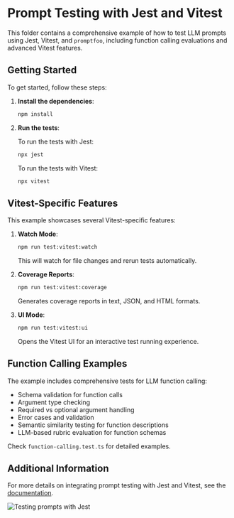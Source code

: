 # Prompt Testing with Jest and Vitest

This folder contains a comprehensive example of how to test LLM prompts using Jest, Vitest, and `promptfoo`, including function calling evaluations and advanced Vitest features.

## Getting Started

To get started, follow these steps:

1. **Install the dependencies**:

   ```sh
   npm install
   ```

2. **Run the tests**:

   To run the tests with Jest:

   ```sh
   npx jest
   ```

   To run the tests with Vitest:

   ```sh
   npx vitest
   ```

## Vitest-Specific Features

This example showcases several Vitest-specific features:

1. **Watch Mode**:

   ```sh
   npm run test:vitest:watch
   ```

   This will watch for file changes and rerun tests automatically.

2. **Coverage Reports**:

   ```sh
   npm run test:vitest:coverage
   ```

   Generates coverage reports in text, JSON, and HTML formats.

3. **UI Mode**:
   ```sh
   npm run test:vitest:ui
   ```
   Opens the Vitest UI for an interactive test running experience.

## Function Calling Examples

The example includes comprehensive tests for LLM function calling:

- Schema validation for function calls
- Argument type checking
- Required vs optional argument handling
- Error cases and validation
- Semantic similarity testing for function descriptions
- LLM-based rubric evaluation for function schemas

Check `function-calling.test.ts` for detailed examples.

## Additional Information

For more details on integrating prompt testing with Jest and Vitest, see the [documentation](https://promptfoo.dev/docs/integrations/jest).

![Testing prompts with Jest](https://github.com/promptfoo/promptfoo/assets/310310/a9c5b96c-d4ea-42fd-8ce9-704098195e33)
